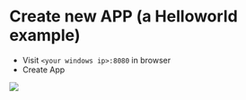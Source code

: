 # Create new APP (a Helloworld example)
 - Visit `<your windows ip>:8080` in browser
 - Create App

![](./doc/pic/create_app.gif)
